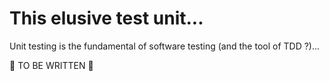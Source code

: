 # This elusive test unit...

Unit testing is the fundamental of software testing (and the tool of TDD ?)...

:construction: TO BE WRITTEN :construction_worker:

